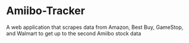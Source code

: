 # Amiibo-Tracker
A web application that scrapes data from Amazon, Best Buy, GameStop, and Walmart to get up to the second Amiibo stock data
